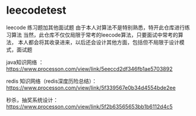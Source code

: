 # leecodetest
leecode 练习题加其他面试题
由于本人对算法不是特别熟悉，特开此仓库进行练习算法
当然，此仓库不仅仅局限于常考的leecode算法，只要面试中常考的算法，
本人都会将其收录进来，以后还会设计其他方面，包括但不局限于设计模式，面试题 

java知识网络 ：https://www.processon.com/view/link/5eeccd2df346fb1ae5703892

redis 知识网络（redis深度历险总结）：https://www.processon.com/view/link/5f339567e0b34d4554bde2ee
    
秒杀，抽奖系统设计： https://www.processon.com/view/link/5f2b63565653bb1b6112d4c5
